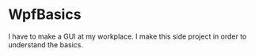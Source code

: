 # WpfBasics
I have to make a GUI at my workplace. 
I make this side project in order to understand the basics.
